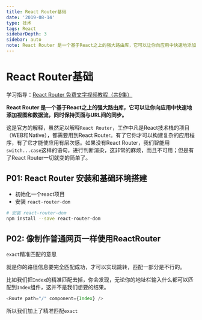 ```yaml
---
title: React Router基础
date: '2019-08-14'
type: 技术
tags: React
sidebarDepth: 3
sidebar: auto
note: React Router 是一个基于React之上的强大路由库，它可以让你向应用中快速地添加视图和数据流，同时保持页面与URL间的同步。
---
```


# React Router基础

学习指导：[React Router 免费文字视频教程（共9集）](https://jspang.com/posts/2019/07/31/react-router.html)

**React Router 是一个基于React之上的强大路由库，它可以让你向应用中快速地添加视图和数据流，同时保持页面与URL间的同步。**

这是官方的解释，虽然足以解释`React Router`，工作中凡是React技术栈的项目（WEB和Native），都需要用到React Router。有了它你才可以构建复杂的应用程序，有了它才能使应用有层次感。如果没有React Router，我们智能用`switch...case`这样的语句，进行判断渲染，这非常的麻烦，而且不可用；但是有了React Router一切就变的简单了。

## P01: React Router 安装和基础环境搭建

* 初始化一个react项目
* 安装 `react-router-dom`

```bash
# 安装 react-router-dom
npm install --save react-router-dom
```

## P02: 像制作普通网页一样使用ReactRouter

`exact`精准匹配的意思

就是你的路径信息要完全匹配成功，才可以实现跳转，匹配一部分是不行的。

比如我们把`Index`的精准匹配去掉，你会发现，无论你的地址栏输入什么都可以匹配到`Index`组件，这并不是我们想要的结果。

```javascript
<Route path="/" component={Index} />
```

所以我们加上了精准匹配`exact`
